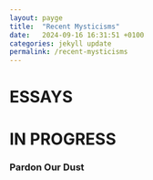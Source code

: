 ```yaml
---
layout: payge
title:  "Recent Mysticisms"
date:   2024-09-16 16:31:51 +0100
categories: jekyll update
permalink: /recent-mysticisms
---
```

# ESSAYS

# IN PROGRESS
### Pardon Our Dust